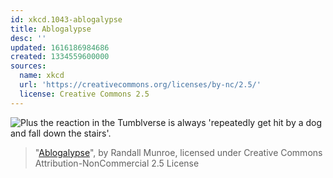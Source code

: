 ```yaml
---
id: xkcd.1043-ablogalypse
title: Ablogalypse
desc: ''
updated: 1616186984686
created: 1334559600000
sources:
  name: xkcd
  url: 'https://creativecommons.org/licenses/by-nc/2.5/'
  license: Creative Commons 2.5
---
```

![Plus the reaction in the Tumblverse is always 'repeatedly get hit by a dog and fall down the stairs'.](https://imgs.xkcd.com/comics/ablogalypse.png)
> "[Ablogalypse](https://xkcd.com/1043/)", by Randall Munroe, licensed under Creative Commons Attribution-NonCommercial 2.5 License
